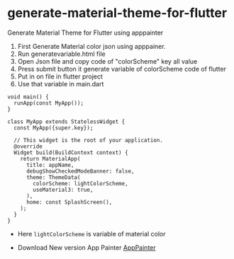 # generate-material-theme-for-flutter
Generate Material Theme for Flutter using apppainter

1. First Generate Material color json using apppainer.
2. Run generatevariable.html file
3. Open Json file and copy code of "colorScheme" key all value
4. Press submit button it generate variable of colorScheme code of flutter
5. Put in on file in flutter project
6. Use that variable in main.dart
```
void main() {
  runApp(const MyApp());
}

class MyApp extends StatelessWidget {
  const MyApp({super.key});

  // This widget is the root of your application.
  @override
  Widget build(BuildContext context) {
    return MaterialApp(
      title: appName,
      debugShowCheckedModeBanner: false,
      theme: ThemeData(
        colorScheme: lightColorScheme,
        useMaterial3: true,
      ),
      home: const SplashScreen(),
    );
  }
}
```
- Here `lightColorScheme` is variable of material color

* Download New version App Painter
[AppPainter](https://github.com/zeshuaro/appainter?tab=readme-ov-file)
